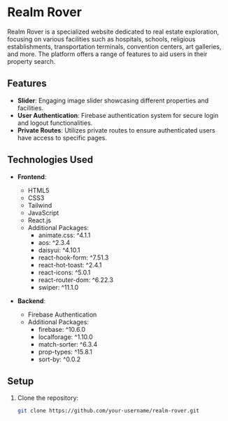 # Realm Rover

Realm Rover is a specialized website dedicated to real estate exploration, focusing on various facilities such as hospitals, schools, religious establishments, transportation terminals, convention centers, art galleries, and more. The platform offers a range of features to aid users in their property search.

## Features

- **Slider**: Engaging image slider showcasing different properties and facilities.
- **User Authentication**: Firebase authentication system for secure login and logout functionalities.
- **Private Routes**: Utilizes private routes to ensure authenticated users have access to specific pages.

## Technologies Used

- **Frontend**:
  - HTML5
  - CSS3
  - Tailwind
  - JavaScript
  - React.js
  - Additional Packages:
    - animate.css: ^4.1.1
    - aos: ^2.3.4
    - daisyui: ^4.10.1
    - react-hook-form: ^7.51.3
    - react-hot-toast: ^2.4.1
    - react-icons: ^5.0.1
    - react-router-dom: ^6.22.3
    - swiper: ^11.1.0

- **Backend**:
  - Firebase Authentication
  - Additional Packages:
    - firebase: ^10.6.0
    - localforage: ^1.10.0
    - match-sorter: ^6.3.4
    - prop-types: ^15.8.1
    - sort-by: ^0.0.2

## Setup

1. Clone the repository:

   ```bash
   git clone https://github.com/your-username/realm-rover.git
